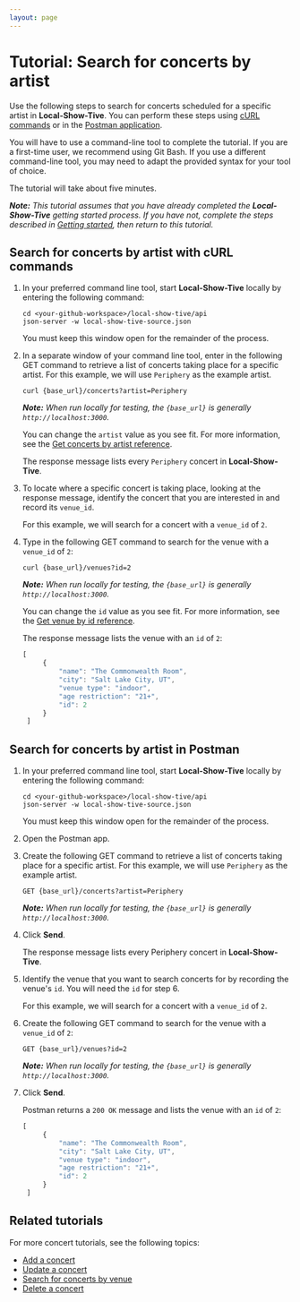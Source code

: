 ```yaml
---
layout: page
---
```


# Tutorial: Search for concerts by artist

Use the following steps to search for concerts scheduled for a specific artist in **Local-Show-Tive**. You can perform these steps using [cURL commands](#search-for-concerts-by-artist-with-curl-commands) or in the [Postman application](#search-for-concerts-by-artist-in-postman).

You will have to use a command-line tool to complete the tutorial. If you are a first-time user, we recommend using Git Bash. If you use a different command-line tool, you may need to adapt the provided syntax for your tool of choice.

The tutorial will take about five minutes. 

_**Note:** This tutorial assumes that you have already completed the **Local-Show-Tive** getting started process. If you have not, complete the steps described in [Getting started](../getting-started.md), then return to this tutorial._

## Search for concerts by artist with cURL commands

1. In your preferred command line tool, start **Local-Show-Tive** locally by entering the following command:

    ```shell
    cd <your-github-workspace>/local-show-tive/api
    json-server -w local-show-tive-source.json
    ```
    You must keep this window open for the remainder of the process.

2. In a separate window of your command line tool, enter in the following GET command to retrieve a list of concerts taking place for a specific artist. For this example, we will use `Periphery` as the example artist.

    ```shell
    curl {base_url}/concerts?artist=Periphery
    ```
    _**Note:** When run locally for testing, the `{base_url}` is generally `http://localhost:3000`._

    You can change the `artist` value as you see fit. For more information, see the [Get concerts by artist reference](../references/get-concerts-by-artist.md).
    
    The response message lists every `Periphery` concert in **Local-Show-Tive**.

3. To locate where a specific concert is taking place, looking at the response message, identify the concert that you are interested in and record its `venue_id`. 
    
    For this example, we will search for a concert with a `venue_id` of `2`. 

4. Type in the following GET command to search for the venue with a `venue_id` of `2`:

    ```shell
    curl {base_url}/venues?id=2
    ```
    _**Note:** When run locally for testing, the `{base_url}` is generally `http://localhost:3000`._

   You can change the `id` value as you see fit. For more information, see the [Get venue by id reference](../references/get-venue-by-id.md).

   The response message lists the venue with an `id` of `2`:

   ```js
   [
        {
            "name": "The Commonwealth Room",
            "city": "Salt Lake City, UT",
            "venue type": "indoor",
            "age restriction": "21+",
            "id": 2
        }
    ]
   ```

## Search for concerts by artist in Postman

1. In your preferred command line tool, start **Local-Show-Tive** locally by entering the following command:

    ```shell
    cd <your-github-workspace>/local-show-tive/api
    json-server -w local-show-tive-source.json
    ```
    You must keep this window open for the remainder of the process.

2. Open the Postman app.

3. Create the following GET command to retrieve a list of concerts taking place for a specific artist. For this example, we will use `Periphery` as the example artist.

    ```shell
    GET {base_url}/concerts?artist=Periphery
    ```
    _**Note:** When run locally for testing, the `{base_url}` is generally `http://localhost:3000`._

4. Click **Send**.

   The response message lists every Periphery concert in **Local-Show-Tive**.

5. Identify the venue that you want to search concerts for by recording the venue's `id`. You will need the `id` for step 6.

   For this example, we will search for a concert with a `venue_id` of `2`. 

6. Create the following GET command to search for the venue with a `venue_id` of `2`:

    ```shell
    GET {base_url}/venues?id=2
    ```
    _**Note:** When run locally for testing, the `{base_url}` is generally `http://localhost:3000`._

7. Click **Send**. 

   Postman returns a `200 OK` message and lists the venue with an `id` of `2`:

   ```js
   [
        {
            "name": "The Commonwealth Room",
            "city": "Salt Lake City, UT",
            "venue type": "indoor",
            "age restriction": "21+",
            "id": 2
        }
    ]
   ```

## Related tutorials

For more concert tutorials, see the following topics:
- [Add a concert](add-a-concert.md)
- [Update a concert](update-a-concert.md)
- [Search for concerts by venue](search-for-concerts-by-venue.md)
- [Delete a concert](delete-a-concert.md)